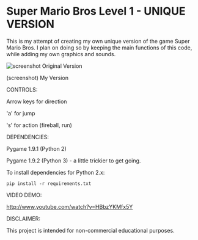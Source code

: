 Super Mario Bros Level 1 - UNIQUE VERSION
=============

This is my attempt of creating my own unique version of the game Super Mario Bros. I plan on doing so by keeping the main functions of this code, while adding my own graphics and sounds. 

![screenshot](https://raw.github.com/justinmeister/Mario-Level-1/master/screenshot.png) Original Version

(screenshot) My Version

CONTROLS: 

Arrow keys for direction

'a' for jump

's' for action (fireball, run)


DEPENDENCIES:

Pygame 1.9.1 (Python 2)

Pygame 1.9.2 (Python 3) - a little trickier to get going.

To install dependencies for Python 2.x:

	pip install -r requirements.txt

VIDEO DEMO:

http://www.youtube.com/watch?v=HBbzYKMfx5Y
   
DISCLAIMER:

This project is intended for non-commercial educational purposes.